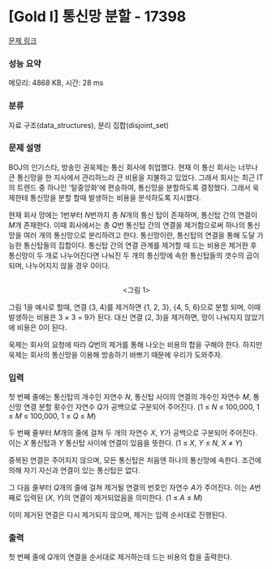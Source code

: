 # [Gold I] 통신망 분할 - 17398 

[문제 링크](https://www.acmicpc.net/problem/17398) 

### 성능 요약

메모리: 4868 KB, 시간: 28 ms

### 분류

자료 구조(data_structures), 분리 집합(disjoint_set)

### 문제 설명

<p>BOJ의 인기스타, 방송인 권욱제는 통신 회사에 취업했다. 현재 이 통신 회사는 너무나 큰 통신망을 한 지사에서 관리하느라 큰 비용을 지불하고 있었다. 그래서 회사는 최근 IT의 트렌드 중 하나인 '탈중앙화'에 편승하여, 통신망을 분할하도록 결정했다. 그래서 욱제한테 통신망을 분할 할때 발생하는 비용을 분석하도록 지시했다.</p>

<p>현재 회사 망에는 1번부터 <em>N</em>번까지 총 <em>N</em>개의 통신 탑이 존재하며, 통신탑 간의 연결이 <em>M</em>개 존재한다. 이때 회사에서는 총 <em>Q</em>번 통신탑 간의 연결을 제거함으로써 하나의 통신망을 여러 개의 통신망으로 분리하려고 한다. 통신망이란, 통신탑의 연결을 통해 도달 가능한 통신탑들의 집합이다. 통신탑 간의 연결 관계를 제거할 때 드는 비용은 제거한 후 통신망이 두 개로 나누어진다면 나눠진 두 개의 통신망에 속한 통신탑들의 갯수의 곱이 되며, 나누어지지 않을 경우 0이다.</p>

<p style="text-align: center;"><img alt="" src=""></p>

<p style="text-align: center;"><그림 1></p>

<p>그림 1을 예시로 할때, 연결 (3, 4)를 제거하면 {1, 2, 3}, {4, 5, 6}으로 분할 되며, 이때 발생하는 비용은 3 × 3 = 9가 된다. 대신 연결 (2, 3)을 제거하면, 망이 나눠지지 않았기에 비용은 0이 된다.</p>

<p>욱제는 회사의 요청에 따라 <em>Q</em>번의 제거를 통해 나오는 비용의 합을 구해야 한다. 하지만 욱제는 회사의 통신망을 이용해 방송하기 바쁘기 때문에 우리가 도와주자.</p>

### 입력 

 <p>첫 번째 줄에는 통신탑의 개수인 자연수 <em>N</em>, 통신탑 사이의 연결의 개수인 자연수 <em>M</em>, 통신망 연결 분할 횟수인 자연수 <em>Q</em>가 공백으로 구분되어 주어진다. (1 ≤ <em>N</em> ≤ 100,000, 1 ≤ <em>M</em> ≤ 100,000, 1 ≤ <em>Q</em> ≤ <em>M</em>)</p>

<p>두 번째 줄부터 <em>M</em>개의 줄에 걸쳐 두 개의 자연수 <em>X</em>, <em>Y</em>가 공백으로 구분되어 주어진다. 이는 <em>X</em> 통신탑과 <em>Y</em> 통신탑 사이에 연결이 있음을 뜻한다. (1 ≤ <em>X</em>, <em>Y</em> ≤ <em>N, X </em>≠<i> Y</i>)</p>

<p>중복된 연결은 주어지지 않으며, 모든 통신탑은 처음엔 하나의 통신망에 속한다. 조건에 의해 자기 자신과 연결이 있는 통신탑은 없다.</p>

<p>그 다음 줄부터 <em>Q</em>개의 줄에 걸쳐 제거될 연결의 번호인 자연수 <em>A</em>가 주어진다. 이는 <em>A</em>번째로 입력된 (<em>X</em>, <em>Y</em>)의 연결이 제거되었음을 의미한다. (1 ≤ <em>A</em> ≤ <em>M</em>)</p>

<p>이미 제거된 연결은 다시 제거되지 않으며, 제거는 입력 순서대로 진행된다.</p>

### 출력 

 <p>첫 번째 줄에 <em>Q</em>개의 연결을 순서대로 제거하는데 드는 비용의 합을 출력한다.</p>

